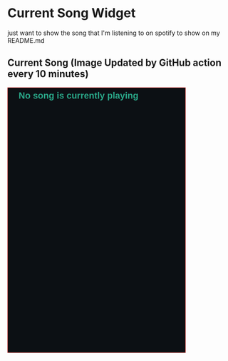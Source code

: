 # Current Song Widget
just want to show the song that I'm listening to on spotify to show on my README.md

## Current Song (Image Updated by GitHub action every 10 minutes)
![](songs-pictures/image591.png)


